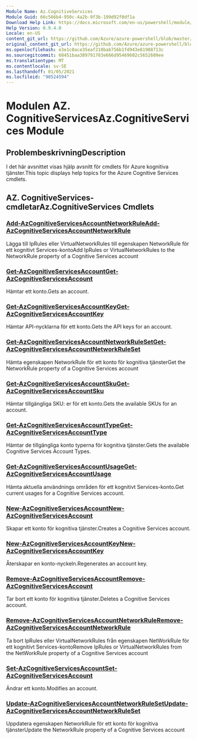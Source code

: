 ```yaml
---
Module Name: Az.CognitiveServices
Module Guid: 66c566b4-950c-4a2b-9f3b-199d92f0df1a
Download Help Link: https://docs.microsoft.com/en-us/powershell/module/az.cognitiveservices
Help Version: 0.9.4.0
Locale: en-US
content_git_url: https://github.com/Azure/azure-powershell/blob/master/src/CognitiveServices/CognitiveServices/help/Az.CognitiveServices.md
original_content_git_url: https://github.com/Azure/azure-powershell/blob/master/src/CognitiveServices/CognitiveServices/help/Az.CognitiveServices.md
ms.openlocfilehash: e3e1c0ace35eaf210bab756b1fd943e81988713c
ms.sourcegitcommit: 68451baa389791703e666d95469602c5652609ee
ms.translationtype: MT
ms.contentlocale: sv-SE
ms.lasthandoff: 01/05/2021
ms.locfileid: "98524594"
---
```

# <span data-ttu-id="81926-101">Modulen AZ. CognitiveServices</span><span class="sxs-lookup"><span data-stu-id="81926-101">Az.CognitiveServices Module</span></span>
## <span data-ttu-id="81926-102">Problembeskrivning</span><span class="sxs-lookup"><span data-stu-id="81926-102">Description</span></span>
<span data-ttu-id="81926-103">I det här avsnittet visas hjälp avsnitt för cmdlets för Azure kognitiva tjänster.</span><span class="sxs-lookup"><span data-stu-id="81926-103">This topic displays help topics for the Azure Cognitive Services cmdlets.</span></span>

## <span data-ttu-id="81926-104">AZ. CognitiveServices-cmdletar</span><span class="sxs-lookup"><span data-stu-id="81926-104">Az.CognitiveServices Cmdlets</span></span>
### [<span data-ttu-id="81926-105">Add-AzCognitiveServicesAccountNetworkRule</span><span class="sxs-lookup"><span data-stu-id="81926-105">Add-AzCognitiveServicesAccountNetworkRule</span></span>](Add-AzCognitiveServicesAccountNetworkRule.md)
<span data-ttu-id="81926-106">Lägga till IpRules eller VirtualNetworkRules till egenskapen NetworkRule för ett kognitivt Services-konto</span><span class="sxs-lookup"><span data-stu-id="81926-106">Add IpRules or VirtualNetworkRules to the NetworkRule property of a Cognitive Services account</span></span>

### [<span data-ttu-id="81926-107">Get-AzCognitiveServicesAccount</span><span class="sxs-lookup"><span data-stu-id="81926-107">Get-AzCognitiveServicesAccount</span></span>](Get-AzCognitiveServicesAccount.md)
<span data-ttu-id="81926-108">Hämtar ett konto.</span><span class="sxs-lookup"><span data-stu-id="81926-108">Gets an account.</span></span>

### [<span data-ttu-id="81926-109">Get-AzCognitiveServicesAccountKey</span><span class="sxs-lookup"><span data-stu-id="81926-109">Get-AzCognitiveServicesAccountKey</span></span>](Get-AzCognitiveServicesAccountKey.md)
<span data-ttu-id="81926-110">Hämtar API-nycklarna för ett konto.</span><span class="sxs-lookup"><span data-stu-id="81926-110">Gets the API keys for an account.</span></span>

### [<span data-ttu-id="81926-111">Get-AzCognitiveServicesAccountNetworkRuleSet</span><span class="sxs-lookup"><span data-stu-id="81926-111">Get-AzCognitiveServicesAccountNetworkRuleSet</span></span>](Get-AzCognitiveServicesAccountNetworkRuleSet.md)
<span data-ttu-id="81926-112">Hämta egenskapen NetworkRule för ett konto för kognitiva tjänster</span><span class="sxs-lookup"><span data-stu-id="81926-112">Get the NetworkRule property of a Cognitive Services account</span></span>

### [<span data-ttu-id="81926-113">Get-AzCognitiveServicesAccountSku</span><span class="sxs-lookup"><span data-stu-id="81926-113">Get-AzCognitiveServicesAccountSku</span></span>](Get-AzCognitiveServicesAccountSku.md)
<span data-ttu-id="81926-114">Hämtar tillgängliga SKU: er för ett konto.</span><span class="sxs-lookup"><span data-stu-id="81926-114">Gets the available SKUs for an account.</span></span>

### [<span data-ttu-id="81926-115">Get-AzCognitiveServicesAccountType</span><span class="sxs-lookup"><span data-stu-id="81926-115">Get-AzCognitiveServicesAccountType</span></span>](Get-AzCognitiveServicesAccountType.md)
<span data-ttu-id="81926-116">Hämtar de tillgängliga konto typerna för kognitiva tjänster.</span><span class="sxs-lookup"><span data-stu-id="81926-116">Gets the available Cognitive Services Account Types.</span></span>

### [<span data-ttu-id="81926-117">Get-AzCognitiveServicesAccountUsage</span><span class="sxs-lookup"><span data-stu-id="81926-117">Get-AzCognitiveServicesAccountUsage</span></span>](Get-AzCognitiveServicesAccountUsage.md)
<span data-ttu-id="81926-118">Hämta aktuella användnings områden för ett kognitivt Services-konto.</span><span class="sxs-lookup"><span data-stu-id="81926-118">Get current usages for a Cognitive Services account.</span></span>

### [<span data-ttu-id="81926-119">New-AzCognitiveServicesAccount</span><span class="sxs-lookup"><span data-stu-id="81926-119">New-AzCognitiveServicesAccount</span></span>](New-AzCognitiveServicesAccount.md)
<span data-ttu-id="81926-120">Skapar ett konto för kognitiva tjänster.</span><span class="sxs-lookup"><span data-stu-id="81926-120">Creates a Cognitive Services account.</span></span>

### [<span data-ttu-id="81926-121">New-AzCognitiveServicesAccountKey</span><span class="sxs-lookup"><span data-stu-id="81926-121">New-AzCognitiveServicesAccountKey</span></span>](New-AzCognitiveServicesAccountKey.md)
<span data-ttu-id="81926-122">Återskapar en konto-nyckeln.</span><span class="sxs-lookup"><span data-stu-id="81926-122">Regenerates an account key.</span></span>

### [<span data-ttu-id="81926-123">Remove-AzCognitiveServicesAccount</span><span class="sxs-lookup"><span data-stu-id="81926-123">Remove-AzCognitiveServicesAccount</span></span>](Remove-AzCognitiveServicesAccount.md)
<span data-ttu-id="81926-124">Tar bort ett konto för kognitiva tjänster.</span><span class="sxs-lookup"><span data-stu-id="81926-124">Deletes a Cognitive Services account.</span></span>

### [<span data-ttu-id="81926-125">Remove-AzCognitiveServicesAccountNetworkRule</span><span class="sxs-lookup"><span data-stu-id="81926-125">Remove-AzCognitiveServicesAccountNetworkRule</span></span>](Remove-AzCognitiveServicesAccountNetworkRule.md)
<span data-ttu-id="81926-126">Ta bort IpRules eller VirtualNetworkRules från egenskapen NetWorkRule för ett kognitivt Services-konto</span><span class="sxs-lookup"><span data-stu-id="81926-126">Remove IpRules or VirtualNetworkRules from the NetWorkRule property of a Cognitive Services account</span></span>

### [<span data-ttu-id="81926-127">Set-AzCognitiveServicesAccount</span><span class="sxs-lookup"><span data-stu-id="81926-127">Set-AzCognitiveServicesAccount</span></span>](Set-AzCognitiveServicesAccount.md)
<span data-ttu-id="81926-128">Ändrar ett konto.</span><span class="sxs-lookup"><span data-stu-id="81926-128">Modifies an account.</span></span>

### [<span data-ttu-id="81926-129">Update-AzCognitiveServicesAccountNetworkRuleSet</span><span class="sxs-lookup"><span data-stu-id="81926-129">Update-AzCognitiveServicesAccountNetworkRuleSet</span></span>](Update-AzCognitiveServicesAccountNetworkRuleSet.md)
<span data-ttu-id="81926-130">Uppdatera egenskapen NetworkRule för ett konto för kognitiva tjänster</span><span class="sxs-lookup"><span data-stu-id="81926-130">Update the NetworkRule property of a Cognitive Services account</span></span>

